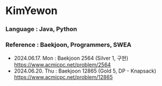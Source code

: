 # KimYewon
### Language : Java, Python
### Reference : Baekjoon, Programmers, SWEA

- 2024.06.17. Mon : Baekjoon 2564 (Silver 1, 구현) https://www.acmicpc.net/problem/2564
- 2024.06.20. Thu : Baekjoon 12865 (Gold 5, DP - Knapsack) https://www.acmicpc.net/problem/12865
